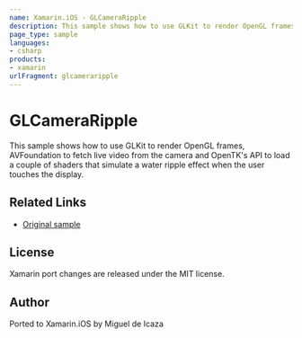 ```yaml
---
name: Xamarin.iOS - GLCameraRipple
description: This sample shows how to use GLKit to render OpenGL frames, AVFoundation to fetch live video from the camera and OpenTK's API to load a couple of...
page_type: sample
languages:
- csharp
products:
- xamarin
urlFragment: glcameraripple
---
```

# GLCameraRipple

This sample shows how to use GLKit to render OpenGL frames, AVFoundation to fetch live video from the camera and OpenTK's API to load a couple of shaders that simulate a water ripple effect when the user touches the display.

## Related Links

- [Original sample](http://developer.apple.com/library/ios/#samplecode/GLCameraRipple/Introduction/Intro.html)

## License

Xamarin port changes are released under the MIT license.

## Author

Ported to Xamarin.iOS by Miguel de Icaza
